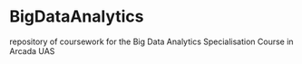 # BigDataAnalytics
repository of coursework for the Big Data Analytics Specialisation Course in Arcada UAS
